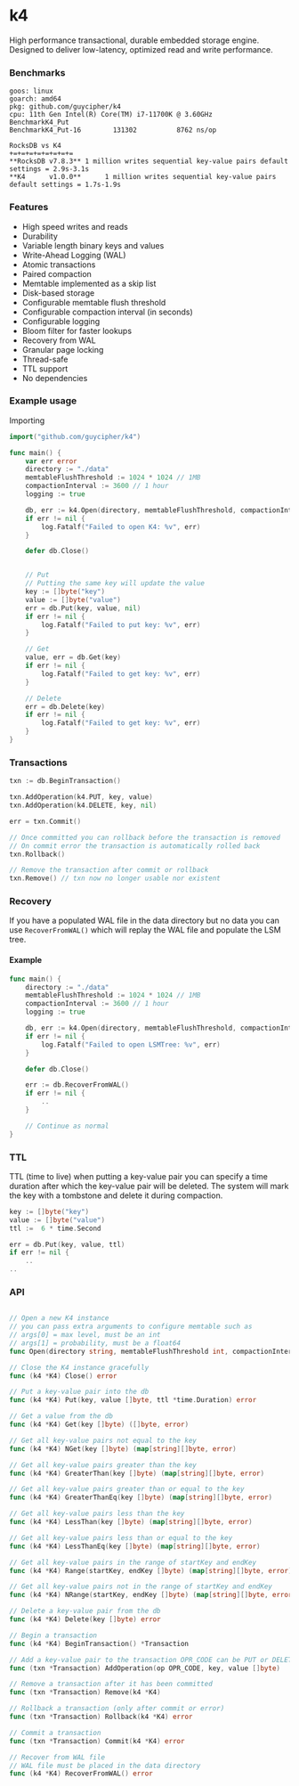 # k4
High performance transactional, durable embedded storage engine. Designed to deliver low-latency, optimized read and write performance.

### Benchmarks
```
goos: linux
goarch: amd64
pkg: github.com/guycipher/k4
cpu: 11th Gen Intel(R) Core(TM) i7-11700K @ 3.60GHz
BenchmarkK4_Put
BenchmarkK4_Put-16    	  131302	      8762 ns/op

RocksDB vs K4
+=+=+=+=+=+=+=+=
**RocksDB v7.8.3** 1 million writes sequential key-value pairs default settings = 2.9s-3.1s
**K4      v1.0.0**      1 million writes sequential key-value pairs default settings = 1.7s-1.9s
```

### Features
- High speed writes and reads
- Durability
- Variable length binary keys and values
- Write-Ahead Logging (WAL)
- Atomic transactions
- Paired compaction
- Memtable implemented as a skip list
- Disk-based storage
- Configurable memtable flush threshold
- Configurable compaction interval (in seconds)
- Configurable logging
- Bloom filter for faster lookups
- Recovery from WAL
- Granular page locking
- Thread-safe
- TTL support
- No dependencies


### Example usage
Importing
```go
import("github.com/guycipher/k4")
```

```go
func main() {
    var err error
    directory := "./data"
    memtableFlushThreshold := 1024 * 1024 // 1MB
    compactionInterval := 3600 // 1 hour
    logging := true

    db, err := k4.Open(directory, memtableFlushThreshold, compactionInterval, logging)
    if err != nil {
        log.Fatalf("Failed to open K4: %v", err)
    }

    defer db.Close()


    // Put
    // Putting the same key will update the value
    key := []byte("key")
    value := []byte("value")
    err = db.Put(key, value, nil)
    if err != nil {
        log.Fatalf("Failed to put key: %v", err)
    }

    // Get
    value, err = db.Get(key)
    if err != nil {
        log.Fatalf("Failed to get key: %v", err)
    }

    // Delete
    err = db.Delete(key)
    if err != nil {
        log.Fatalf("Failed to get key: %v", err)
    }
}
```

### Transactions
```go
txn := db.BeginTransaction()

txn.AddOperation(k4.PUT, key, value)
txn.AddOperation(k4.DELETE, key, nil)

err = txn.Commit()

// Once committed you can rollback before the transaction is removed
// On commit error the transaction is automatically rolled back
txn.Rollback()

// Remove the transaction after commit or rollback
txn.Remove() // txn now no longer usable nor existent

```

### Recovery
If you have a populated WAL file in the data directory but no data you can use `RecoverFromWAL()` which will replay the WAL file and populate the LSM tree.

#### Example
```go
func main() {
    directory := "./data"
    memtableFlushThreshold := 1024 * 1024 // 1MB
    compactionInterval := 3600 // 1 hour
    logging := true

    db, err := k4.Open(directory, memtableFlushThreshold, compactionInterval, logging)
    if err != nil {
        log.Fatalf("Failed to open LSMTree: %v", err)
    }

    defer db.Close()

    err := db.RecoverFromWAL()
    if err != nil {
        ..
    }

    // Continue as normal
}
```

### TTL
TTL (time to live) when putting a key-value pair you can specify a time duration after which the key-value pair will be deleted.
The system will mark the key with a tombstone and delete it during compaction.
```go
key := []byte("key")
value := []byte("value")
ttl :=  6 * time.Second

err = db.Put(key, value, ttl)
if err != nil {
    ..
..

```

### API
```go

// Open a new K4 instance
// you can pass extra arguments to configure memtable such as
// args[0] = max level, must be an int
// args[1] = probability, must be a float64
func Open(directory string, memtableFlushThreshold int, compactionInterval int, logging bool, args ...interface{}) (*K4, error)

// Close the K4 instance gracefully
func (k4 *K4) Close() error

// Put a key-value pair into the db
func (k4 *K4) Put(key, value []byte, ttl *time.Duration) error

// Get a value from the db
func (k4 *K4) Get(key []byte) ([]byte, error)

// Get all key-value pairs not equal to the key
func (k4 *K4) NGet(key []byte) (map[string][]byte, error)

// Get all key-value pairs greater than the key
func (k4 *K4) GreaterThan(key []byte) (map[string][]byte, error)

// Get all key-value pairs greater than or equal to the key
func (k4 *K4) GreaterThanEq(key []byte) (map[string][]byte, error)

// Get all key-value pairs less than the key
func (k4 *K4) LessThan(key []byte) (map[string][]byte, error)

// Get all key-value pairs less than or equal to the key
func (k4 *K4) LessThanEq(key []byte) (map[string][]byte, error)

// Get all key-value pairs in the range of startKey and endKey
func (k4 *K4) Range(startKey, endKey []byte) (map[string][]byte, error)

// Get all key-value pairs not in the range of startKey and endKey
func (k4 *K4) NRange(startKey, endKey []byte) (map[string][]byte, error)

// Delete a key-value pair from the db
func (k4 *K4) Delete(key []byte) error

// Begin a transaction
func (k4 *K4) BeginTransaction() *Transaction

// Add a key-value pair to the transaction OPR_CODE can be PUT or DELETE
func (txn *Transaction) AddOperation(op OPR_CODE, key, value []byte)

// Remove a transaction after it has been committed
func (txn *Transaction) Remove(k4 *K4)

// Rollback a transaction (only after commit or error)
func (txn *Transaction) Rollback(k4 *K4) error

// Commit a transaction
func (txn *Transaction) Commit(k4 *K4) error

// Recover from WAL file
// WAL file must be placed in the data directory
func (k4 *K4) RecoverFromWAL() error
```



